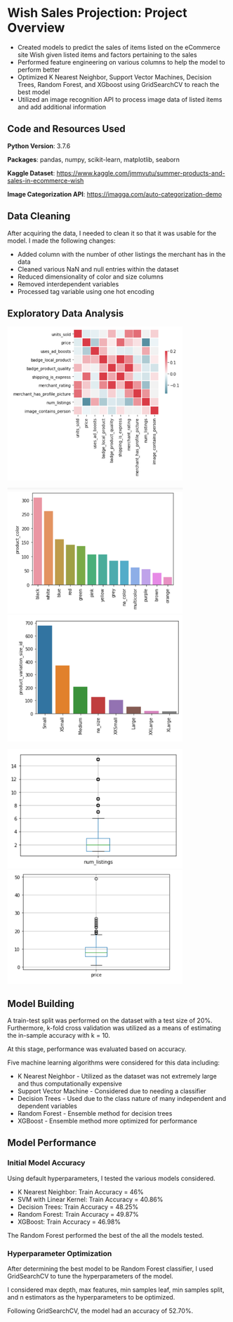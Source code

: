 # Wish Sales Projection: Project Overview

* Created models to predict the sales of items listed on the eCommerce site Wish given listed items and factors pertaining to the sales
* Performed feature engineering on various columns to help the model to perform better
* Optimized K Nearest Neighbor, Support Vector Machines, Decision Trees, Random Forest, and XGboost using GridSearchCV to reach the best model
* Utilized an image recognition API to process image data of listed items and add additional information

## Code and Resources Used
<strong>Python Version</strong>: 3.7.6

<strong>Packages</strong>: pandas, numpy, scikit-learn, matplotlib, seaborn

<strong>Kaggle Dataset</strong>: https://www.kaggle.com/jmmvutu/summer-products-and-sales-in-ecommerce-wish

<strong>Image Categorization API</strong>: https://imagga.com/auto-categorization-demo

## Data Cleaning

After acquiring the data, I needed to clean it so that it was usable for the model. I made the following changes:

* Added column with the number of other listings the merchant has in the data
* Cleaned various NaN and null entries within the dataset
* Reduced dimensionality of color and size columns
* Removed interdependent variables
* Processed tag variable using one hot encoding

## Exploratory Data Analysis

<p float="left">
  <img src="EDA_Images/correlation.png" width="400" />
</p>

<p float="left">
  <img src="EDA_Images/color_bar_graph.png" width="400" />
  <img src="EDA_Images/size_bar_graph.png" width="400" /> 
</p>

<p float="left">
  <img src="EDA_Images/num_listings_boxplot.png" width="400" />
  <img src="EDA_Images/price_boxplot.png" width="400" /> 
</p>

## Model Building

A train-test split was performed on the dataset with a test size of 20%. Furthermore, k-fold cross validation was utilized as a means of estimating the in-sample accuracy with k = 10. 

At this stage, performance was evaluated based on accuracy.

Five machine learning algorithms were considered for this data including:

* K Nearest Neighbor - Utilized as the dataset was not extremely large and thus computationally expensive
* Support Vector Machine - Considered due to needing a classifier
* Decision Trees - Used due to the class nature of many independent and dependent variables
* Random Forest - Ensemble method for decision trees
* XGBoost - Ensemble method more optimized for performance

## Model Performance

### Initial Model Accuracy

Using default hyperparameters, I tested the various models considered.

* K Nearest Neighbor: Train Accuracy = 46%
* SVM with Linear Kernel: Train Accuracy = 40.86%
* Decision Trees: Train Accuracy = 48.25%
* Random Forest: Train Accuracy = 49.87%
* XGBoost: Train Accuracy = 46.98%

The Random Forest performed the best of the all the models tested.

### Hyperparameter Optimization

After determining the best model to be Random Forest classifier, I used GridSearchCV to tune the hyperparameters of the model.

I considered max depth, max features, min samples leaf, min samples split, and n estimators as the hyperparameters to be optimized.

Following GridSearchCV, the model had an accuracy of 52.70%.

